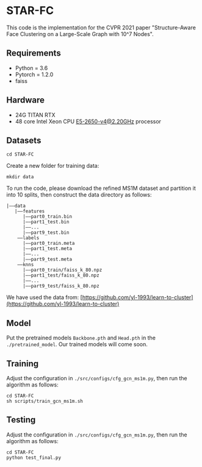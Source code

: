 # STAR-FC #
This code is the implementation for the CVPR 2021 paper "Structure-Aware Face Clustering on a Large-Scale Graph with 10^7 Nodes". 

## Requirements ##

 - Python = 3.6 
 - Pytorch = 1.2.0
 - faiss

## Hardware ##


- 24G TITAN RTX
- 48 core Intel Xeon CPU E5-2650-v4@2.20GHz processor

## Datasets ##

    cd STAR-FC

Create a new folder for training data:

    mkdir data

To run the code, please download the refined MS1M dataset and partition it into 10 splits, then construct the data directory as follows:

    |——data
       |——features
          |——part0_train.bin
          |——part1_test.bin
          |——...
    	  |——part9_test.bin
        ——labels
          |——part0_train.meta
          |——part1_test.meta
          |——...
          |——part9_test.meta
        ——knns
          |——part0_train/faiss_k_80.npz
          |——part1_test/faiss_k_80.npz
          |——...
          |——part9_test/faiss_k_80.npz
 We have used the data from: [https://github.com/yl-1993/learn-to-cluster](https://github.com/yl-1993/learn-to-cluster)

## Model ##
Put the pretrained models `Backbone.pth` and `Head.pth` in the `./pretrained_model`.
Our trained models will come soon.

## Training ##

Adjust the configuration in `./src/configs/cfg_gcn_ms1m.py`, then run the algorithm as follows:

    cd STAR-FC
    sh scripts/train_gcn_ms1m.sh


## Testing ##

Adjust the configuration in `./src/configs/cfg_gcn_ms1m.py`, then run the algorithm as follows:

    cd STAR-FC
    python test_final.py
